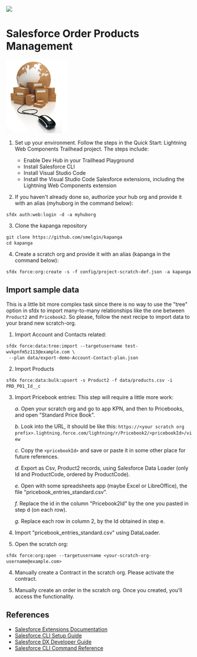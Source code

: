 ![](https://img.shields.io/badge/coverage-82%25-green)
# Salesforce Order Products Management

![orders-logo](onlineorderfulfillment_sml.png)


1. Set up your environment. Follow the steps in the Quick Start: Lightning Web Components Trailhead project. The steps include:

   * Enable Dev Hub in your Trailhead Playground
   * Install Salesforce CLI
   * Install Visual Studio Code
   * Install the Visual Studio Code Salesforce extensions, including the Lightning Web Components extension

2. If you haven't already done so, authorize your hub org and provide it with an alias (myhuborg in the command below):
```
sfdx auth:web:login -d -a myhuborg
```

3. Clone the kapanga repository
```
git clone https://github.com/smelgin/kapanga
cd kapanga
```
4. Create a scratch org and provide it with an alias (kapanga in the command below):
```
sfdx force:org:create -s -f config/project-scratch-def.json -a kapanga
```
## Import sample data
This is a little bit more complex task since there is no way to use the "tree" option in sfdx to import many-to-many relationships like the one between `Product2` and `Pricebook2`. So please, follow the next recipe to import data to your brand new scratch-org.

1. Import Account and Contacts related:
```
sfdx force:data:tree:import --targetusername test-wvkpnfm5z113@example.com \
 --plan data/export-demo-Account-Contact-plan.json
```

2. Import Products
```
sfdx force:data:bulk:upsert -s Product2 -f data/products.csv -i PRD_P01_Id__c
```

3. Import Pricebook entries:
This step will require a little more work:

     *a.* Open your scratch org and go to app KPN, and then to Pricebooks, and open "Standard Price Book".

     *b.* Look into the URL, it should be like this: `https://<your scratch org prefix>.lightning.force.com/lightning/r/Pricebook2/<pricebookId>/view`

     *c.* Copy the `<pricebookId>` and save or paste it in some other place for future references.

     *d.* Export as Csv, Product2 records, using Salesforce Data Loader (only Id and ProductCode, ordered by ProductCode).

     *e.* Open with some spreadsheets app (maybe Excel or LibreOffice), the file "pricebook_entries_standard.csv".

     *f.* Replace the id in the column "Pricebook2Id" by the one you pasted in step d (on each row).

     *g.* Replace each row in column 2, by the Id obtained in step e.

 
 4. Import "pricebook_entries_standard.csv" using DataLoader.

 5. Open the scratch org:
 ```
 sfdx force:org:open --targetusername <your-scratch-org-username@example.com>
 ```

 4. Manually create a Contract in the scratch org. Please activate the contract.
 
 5. Manually create an order in the scratch org. Once you created, you'll access the functionality.
 

## References

- [Salesforce Extensions Documentation](https://developer.salesforce.com/tools/vscode/)
- [Salesforce CLI Setup Guide](https://developer.salesforce.com/docs/atlas.en-us.sfdx_setup.meta/sfdx_setup/sfdx_setup_intro.htm)
- [Salesforce DX Developer Guide](https://developer.salesforce.com/docs/atlas.en-us.sfdx_dev.meta/sfdx_dev/sfdx_dev_intro.htm)
- [Salesforce CLI Command Reference](https://developer.salesforce.com/docs/atlas.en-us.sfdx_cli_reference.meta/sfdx_cli_reference/cli_reference.htm)
